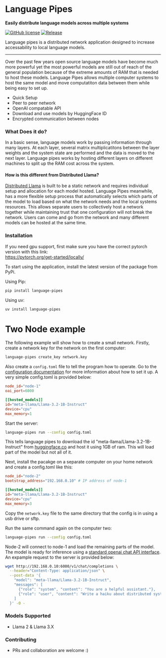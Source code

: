 # Language Pipes

**Easily distribute language models across multiple systems**  

[![GitHub license][License-Image]](License-Url)
[![Release][Release-Image]][Release-Url] 

[License-Image]: https://img.shields.io/badge/license-MIT-blue.svg
[License-Url]: https://github.com/erinclemmer/language-pipes/blob/main/LICENSE

[Release-Url]: https://github.com/erinclemmer/language-pipes/releases/latest
[Release-Image]: https://img.shields.io/github/v/release/erinclemmer/language-pipes

[PyPiVersion-Url]: https://img.shields.io/pypi/v/language-pipes
[PythonVersion-Url]: https://img.shields.io/pypi/pyversions/language-pipes

Language pipes is a distributed network application designed to increase accessability to local language models.  

---  

Over the past few years open source language models have become much more powerful yet the most powerful models are still out of reach of the general population because of the extreme amounts of RAM that is needed to host these models. Language Pipes allows multiple computer systems to host the same model and move computatiton data between them while being easy to set up.
- Quick Setup
- Peer to peer network
- OpenAI compatable API
- Download and use models by HuggingFace ID
- Encrypted communication between nodes

### What Does it do?
In a basic sense, language models work by passing information through many layers. At each layer, several matrix multiplicatitons between the layer weights and the system state are performed and the data is moved to the next layer. Language pipes works by hosting different layers on different machines to split up the RAM cost across the system.

#### How is this different from Distributed Llama?
[Distributed Llama](https://github.com/b4rtaz/distributed-llama) is built to be a static network and requires individual setup and allocation for each model hosted. Language Pipes meanwhile, has a more flexible setup process that automatically selects which parts of the model to load based on what the network needs and the local systems resources. This allows separate users to collectively host a network together while maintaining trust that one configuration will not break the network. Users can come and go from the network and many different models can be hosted at the same time.

### Installation
If you need gpu support, first make sure you have the correct pytorch version with this link:  
https://pytorch.org/get-started/locally/


To start using the application, install the latest version of the package from PyPi.

Using Pip:
```bash
pip install language-pipes
```

Using uv:
```bash
uv install language-pipes
```

# Two Node example
The following example will show how to create a small network. Firstly, create a network key for the network on the first computer:
```bash
language-pipes create_key network.key
```

Also create a `config.toml` file to tell the program how to operate. Go to the [configuration documentation](/documentation/configuration.md) for more information about how to set it up. A very simple config.toml is provided below:

```toml
node_id="node-1"
oai_port=6000

[[hosted_models]]
id="meta-llama/Llama-3.2-1B-Instruct"
device="cpu"
max_memory=1
```

Start the server:
```bash
language-pipes run --config config.toml
```

This tells language pipes to download the id "meta-llama/Llama-3.2-1B-Instruct" from [huggingface.co](huggingface.co) and host it using 1GB of ram. This will load part of the model but not all of it.

Next, install the pacakge on a separate computer on your home network and create a config.toml like this:

```toml
node_id="node-2"
bootstrap_address="192.168.0.10" # IP address of node-1

[[hosted_models]]
id="meta-llama/Llama-3.2-1B-Instruct"
device="cpu"
max_memory=3
```

Copy the `network.key` file to the same directory that the config is in using a usb drive or sftp. 

Run the same command again on the computer two:
```bash
language-pipes run --config config.toml
```

Node-2 will connect to node-1 and load the remaining parts of the model. The model is ready for inference using a [standard openai chat API interface](https://platform.openai.com/docs/api-reference/chat/create). An expample request to the server is provided below:

```bash
wget http://192.168.0.10:6000/v1/chat/completions \
  --header="Content-Type: application/json" \
  --post-data '{
    "model": "meta-llama/Llama-3.2-1B-Instruct",
    "messages": [
      {"role": "system", "content": "You are a helpful assistant."},
      {"role": "user", "content": "Write a haiku about distributed systems."}
    ]
  }' -O -
```

### Models Supported
* Llama 2 & Llama 3.X

### 

### Contributing
* PRs and collaboration are welcome :)
